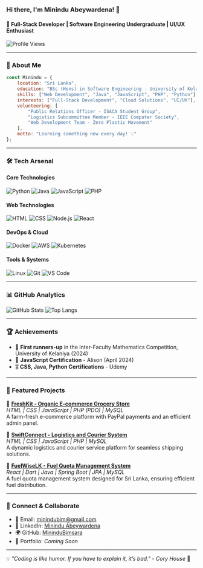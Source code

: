 ### Hi there, I'm Minindu Abeywardena! 👋
#### 🚀 Full-Stack Developer | Software Engineering Undergraduate | UI/UX Enthusiast

![Profile Views](https://komarev.com/ghpvc/?username=MininduBimsara&color=blue)

---
### 📜 About Me
```javascript
const Minindu = {
    location: "Sri Lanka",
    education: "BSc (Hons) in Software Engineering - University of Kelaniya",
    skills: ["Web Development", "Java", "JavaScript", "PHP", "Python"],
    interests: ["Full-Stack Development", "Cloud Solutions", "UI/UX"],
    volunteering: [
        "Public Relations Officer - ISACA Student Group",
        "Logistics Subcommittee Member - IEEE Computer Society",
        "Web Development Team - Zero Plastic Movement"
    ],
    motto: "Learning something new every day! 💡"
};
```

---
### 🛠️ Tech Arsenal
#### Core Technologies
![Python](https://img.shields.io/badge/Python-3776AB?style=for-the-badge&logo=python&logoColor=white)
![Java](https://img.shields.io/badge/Java-ED8B00?style=for-the-badge&logo=java&logoColor=white)
![JavaScript](https://img.shields.io/badge/JavaScript-F7DF1E?style=for-the-badge&logo=javascript&logoColor=black)
![PHP](https://img.shields.io/badge/PHP-777BB4?style=for-the-badge&logo=php&logoColor=white)

#### Web Technologies
![HTML](https://img.shields.io/badge/HTML5-E34F26?style=for-the-badge&logo=html5&logoColor=white)
![CSS](https://img.shields.io/badge/CSS3-1572B6?style=for-the-badge&logo=css3&logoColor=white)
![Node.js](https://img.shields.io/badge/Node.js-43853D?style=for-the-badge&logo=node.js&logoColor=white)
![React](https://img.shields.io/badge/React-20232A?style=for-the-badge&logo=react&logoColor=61DAFB)

#### DevOps & Cloud
![Docker](https://img.shields.io/badge/Docker-2496ED?style=for-the-badge&logo=docker&logoColor=white)
![AWS](https://img.shields.io/badge/AWS-232F3E?style=for-the-badge&logo=amazonaws&logoColor=white)
![Kubernetes](https://img.shields.io/badge/Kubernetes-326CE5?style=for-the-badge&logo=kubernetes&logoColor=white)

#### Tools & Systems
![Linux](https://img.shields.io/badge/Linux-FCC624?style=for-the-badge&logo=linux&logoColor=black)
![Git](https://img.shields.io/badge/Git-F05032?style=for-the-badge&logo=git&logoColor=white)
![VS Code](https://img.shields.io/badge/VS%20Code-007ACC?style=for-the-badge&logo=visual-studio-code&logoColor=white)

---
### 📊 GitHub Analytics
![GitHub Stats](https://github-readme-stats.vercel.app/api?username=MininduBimsara&show_icons=true&theme=radical)
![Top Langs](https://github-readme-stats.vercel.app/api/top-langs/?username=MininduBimsara&layout=compact&theme=radical)

---
### 🏆 Achievements
- 🥈 **First runners-up** in the Inter-Faculty Mathematics Competition, University of Kelaniya (2024)
- 📜 **JavaScript Certification** - Alison (April 2024)
- 🎖️ **CSS, Java, Python Certifications** - Udemy

---
### 🚀 Featured Projects
🔹 **[FreshKit - Organic E-commerce Grocery Store](https://github.com/MininduBimsara/Freshkit.git)**  
*HTML | CSS | JavaScript | PHP (PDO) | MySQL*  
A farm-fresh e-commerce platform with PayPal payments and an efficient admin panel.

🔹 **[SwiftConnect - Logistics and Courier System](https://github.com/MininduBimsara/SwiftConnect.git)**  
*HTML | CSS | JavaScript | PHP | MySQL*  
A dynamic logistics and courier service platform for seamless shipping solutions.

🔹 **[FuelWiseLK - Fuel Quota Management System](https://github.com/MininduBimsara/FuelWiseLK.git)**  
*React | Dart | Java | Spring Boot | JPA | MySQL*  
A fuel quota management system designed for Sri Lanka, ensuring efficient fuel distribution.

---
### 🤝 Connect & Collaborate
- 📧 Email: [minindubim@gmail.com](mailto:minindubim@gmail.com)
- 💼 LinkedIn: [Minindu Abeywardena](https://www.linkedin.com/in/minindu-abeywardena/)
- 🌍 GitHub: [MininduBimsara](https://github.com/MininduBimsara)
- 🔗 Portfolio: *Coming Soon*

---
💡 *"Coding is like humor. If you have to explain it, it’s bad." - Cory House* 🚀
